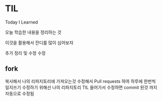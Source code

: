 # TIL

Today I Learned

오늘 학습한 내용을 정리하는 것

 이것을 활용해서 잔디를 많이 심어보쟈
 
 추가 정리 및 수정 수정

## fork

복사해서 나의 리파지토리에 가져오는것
수정해서 Pull requests 하여 하루에 한번씩 일지쓰기
수정하기 위해선 나의 리파지토리 TIL 들어가서 수정하면 commit 된것 까지 자동으로 수정됨
